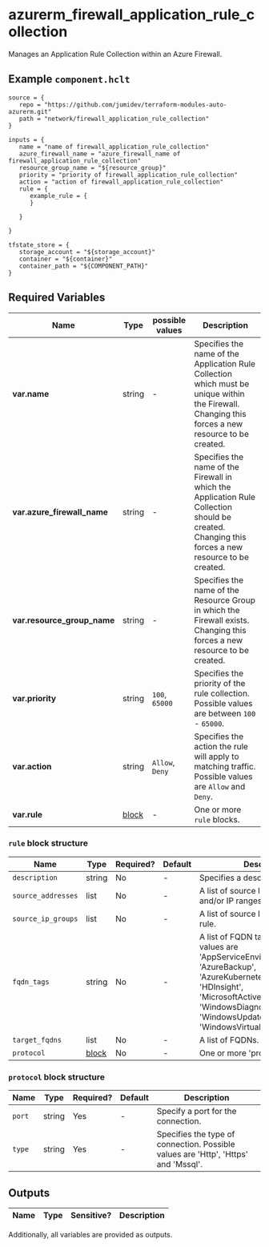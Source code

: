 # azurerm_firewall_application_rule_collection

Manages an Application Rule Collection within an Azure Firewall.

## Example `component.hclt`

```hcl
source = {
   repo = "https://github.com/jumidev/terraform-modules-auto-azurerm.git" 
   path = "network/firewall_application_rule_collection" 
}

inputs = {
   name = "name of firewall_application_rule_collection" 
   azure_firewall_name = "azure_firewall_name of firewall_application_rule_collection" 
   resource_group_name = "${resource_group}" 
   priority = "priority of firewall_application_rule_collection" 
   action = "action of firewall_application_rule_collection" 
   rule = {
      example_rule = {
      }
  
   }
 
}

tfstate_store = {
   storage_account = "${storage_account}" 
   container = "${container}" 
   container_path = "${COMPONENT_PATH}" 
}

```

## Required Variables

| Name | Type |  possible values |  Description |
| ---- | --------- |  ----------- | ----------- |
| **var.name** | string |  -  |  Specifies the name of the Application Rule Collection which must be unique within the Firewall. Changing this forces a new resource to be created. | 
| **var.azure_firewall_name** | string |  -  |  Specifies the name of the Firewall in which the Application Rule Collection should be created. Changing this forces a new resource to be created. | 
| **var.resource_group_name** | string |  -  |  Specifies the name of the Resource Group in which the Firewall exists. Changing this forces a new resource to be created. | 
| **var.priority** | string |  `100`, `65000`  |  Specifies the priority of the rule collection. Possible values are between `100` - `65000`. | 
| **var.action** | string |  `Allow`, `Deny`  |  Specifies the action the rule will apply to matching traffic. Possible values are `Allow` and `Deny`. | 
| **var.rule** | [block](#rule-block-structure) |  -  |  One or more `rule` blocks. | 

### `rule` block structure

| Name | Type | Required? | Default | Description |
| ---- | ---- | --------- | ------- | ----------- |
| `description` | string | No | - | Specifies a description for the rule. |
| `source_addresses` | list | No | - | A list of source IP addresses and/or IP ranges. |
| `source_ip_groups` | list | No | - | A list of source IP Group IDs for the rule. |
| `fqdn_tags` | string | No | - | A list of FQDN tags. Possible values are 'AppServiceEnvironment', 'AzureBackup', 'AzureKubernetesService', 'HDInsight', 'MicrosoftActiveProtectionService', 'WindowsDiagnostics', 'WindowsUpdate' and 'WindowsVirtualDesktop'. |
| `target_fqdns` | list | No | - | A list of FQDNs. |
| `protocol` | [block](#rule-block-structure) | No | - | One or more 'protocol' blocks. |

### `protocol` block structure

| Name | Type | Required? | Default | Description |
| ---- | ---- | --------- | ------- | ----------- |
| `port` | string | Yes | - | Specify a port for the connection. |
| `type` | string | Yes | - | Specifies the type of connection. Possible values are 'Http', 'Https' and 'Mssql'. |



## Outputs

| Name | Type | Sensitive? | Description |
| ---- | ---- | --------- | --------- |

Additionally, all variables are provided as outputs.

